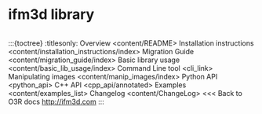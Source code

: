 # ifm3d library
```{include} content/news/news_release.md
```

:::{toctree}
:titlesonly:
Overview <content/README>
Installation instructions <content/installation_instructions/index>
Migration Guide <content/migration_guide/index>
Basic library usage <content/basic_lib_usage/index>
Command Line tool <cli_link>
Manipulating images <content/manip_images/index>
Python API <python_api>
C++ API <cpp_api/annotated>
Examples <content/examples_list>
Changelog <content/ChangeLog>
<<< Back to O3R docs <http://ifm3d.com>
::: 
